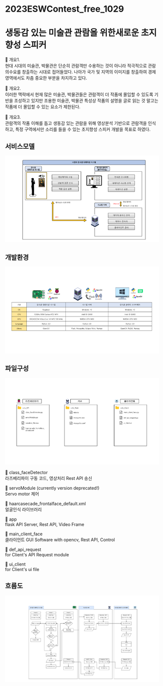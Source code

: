 # 2023ESWContest_free_1029
# 생동감 있는 미술관 관람을 위한새로운 초지향성 스피커
:mag_right: 개요1.   
현대 시대의 미술관, 박물관은 단순히 관람객만 수용하는 것이 아니라 적극적으로 관람의수요를 창출하는 시대로 접어들었다. 나아가 국가 및 지역의 이미지를 창출하여 경제 영역에서도 차츰 중요한 부분을 차지하고 있다.
  
:mag_right: 개요2.  
이러한 맥락에서 현재 많은 미술관, 박물관들은 관람객이 더 작품에 몰입할 수 있도록 기반을 조성하고 있지만 조용한 미술관, 박물관 특성상 작품의 설명을 글로 읽는 것 말고는 작품에 더 몰입할 수 있는 요소가 제한된다.
  
:mag_right: 개요3.  
관람객의 작품 이해를 돕고 생동감 있는 관람을 위해 영상분석 기반으로 관람객을 인식하고, 특정 구역에서만 소리를 들을 수 있는 초지향성 스피커 개발을 목표로 하였다.
  

## 서비스모델
![image](https://raw.githubusercontent.com/Const4nt0228/2023ESWContest_free_1029/main/img/servicemodel.png?token=GHSAT0AAAAAACG5SIJV5HOLHOTT36IOX4EMZHOZWIA)

## 개발환경
![image](https://github.com/Const4nt0228/2023ESWContest_free_1029/blob/main/img/enviroment.png)

## 파일구성
![image](https://github.com/Const4nt0228/2023ESWContest_free_1029/blob/main/img/folder_2.png)  

:page_with_curl: class_faceDetector   
라즈베리파이 구동 코드, 영상처리 Rest API 송신   

:page_with_curl: servoModule (currently version deprecated!)    
Servo motor 제어  

:page_with_curl: haarcasecade_frontalface_default.xml  
얼굴인식 라이브러리  

:page_with_curl: app    
flask API Server, Rest API, Video Frame    

:page_with_curl: main_client_face    
클라이언트 GUI Software with opencv, Rest API, Control   

:page_with_curl: def_api_request    
for Client's API Request module    

:page_with_curl: ui_client    
for Client's ui file    


## 흐름도
![image](https://github.com/Const4nt0228/2023ESWContest_free_1029/blob/main/img/flow.png)
